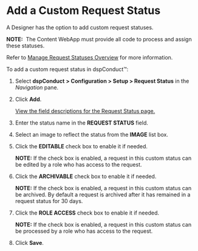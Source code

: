 # Add a Custom Request Status

A Designer has the option to add custom request statuses.

<span style="font-weight: bold;">NOTE:</span>  The Content WebApp must
provide all code to process and assign these statuses.

Refer to [Manage Request Statuses
Overview](../Config/Manage_Request_Statuses.htm) for more information.

To add a custom request status in dspConduct™:

1.  Select <span style="font-weight: bold;">dspConduct</span> **\>
    Configuration \> Setup \> Request Status** in the *Navigation* pane.

2.  Click <span style="font-weight: bold;">Add</span>.
    
    [View the field descriptions for the Request Status
    page.](../Page_Desc/Request_Status.htm)

3.  Enter the status name in the
    <span style="font-weight: bold;">REQUEST STATUS</span> field.

4.  Select an image to reflect the status from the **IMAGE** list box.

5.  Click the <span style="font-weight: bold;">EDITABLE</span> check box
    to enable it if needed.
    
    **NOTE:** If the check box is enabled, a request in this custom
    status can be edited by a role who has access to the request.

6.  Click the <span style="font-weight: bold;">ARCHIVABLE</span> check
    box to enable it if needed.
    
    **NOTE:** If the check box is enabled, a request in this custom
    status can be archived. By default a request is archived after it
    has remained in a request status for 30 days.  

7.  Click the **ROLE ACCESS** check box to enable it if needed.
    
    **NOTE:** If the check box is enabled, a request in this custom
    status can be processed by a role who has access to the request.

8.  Click <span style="font-weight: bold;">Save</span>.
